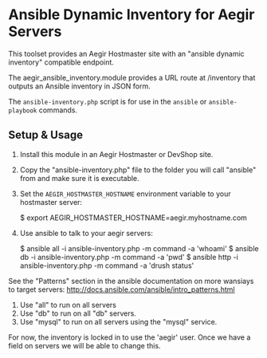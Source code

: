 # Ansible Dynamic Inventory for Aegir Servers

This toolset provides an Aegir Hostmaster site with an
"ansible dynamic inventory" compatible endpoint.

The aegir_ansible_inventory.module provides a URL route at /inventory that
outputs an Ansible inventory in JSON form.

The `ansible-inventory.php` script is for use in the `ansible` or `ansible-playbook` commands.


## Setup & Usage

1. Install this module in an Aegir Hostmaster or DevShop site.
2. Copy the "ansible-inventory.php" file to the folder you will call "ansible" from and make sure it is executable.
2. Set the `AEGIR_HOSTMASTER_HOSTNAME` environment variable to your hostmaster server:

    $ export AEGIR_HOSTMASTER_HOSTNAME=aegir.myhostname.com

3. Use ansible to talk to your aegir servers:

    $ ansible all -i ansible-inventory.php -m command -a 'whoami'
    $ ansible db -i ansible-inventory.php -m command -a 'pwd'
    $ ansible http -i ansible-inventory.php -m command -a 'drush status'

See the "Patterns" section in the ansible documentation on more wansiays to target servers: http://docs.ansible.com/ansible/intro_patterns.html

1. Use "all" to run on all servers
2. Use "db" to run on all "db" servers.
3. Use "mysql" to run on all servers using the "mysql" service.

For now, the inventory is locked in to use the 'aegir' user. Once we have a field
on servers we will be able to change this.
